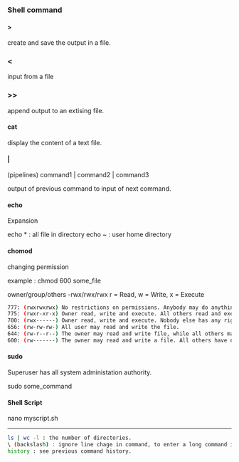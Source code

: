 ### **Shell command**

#### >
create and save the output in a file.

### <

input from a file

### >>

append output to an extising file.

#### cat

display the content of a text file.

#### |
(pipelines)
command1 | command2 | command3

output of previous command to input of next command.

#### echo
Expansion

echo * : all file in directory
echo ~ : user home directory

#### chomod
changing permission

example : chmod 600 some_file

owner/group/others
-rwx/rwx/rwx 
r = Read, w = Write, x = Execute

```sh
777: (rwxrwxrwx) No restrictions on permissions. Anybody may do anything.
775: (rwxr-xr-x) Owner read, write and execute. All others read and execute the file.
700: (rwx------) Owner read, write and execute. Nobody else has any rights.
656: (rw-rw-rw-) All user may read and write the file.
644: (rw-r--r--) The owner may read and write file, while all others may only read the file.
600: (rw-------) The owner may read and write a file. All others have no rights.
```

#### sudo
Superuser has all system administation authority.

sudo some_command

#### Shell Script
nano myscript.sh

---

```sh
ls | wc -l : the number of directories.
\ (backslash) : ignore line chage in command, to enter a long command in multiple lines.
history : see previous command history.
```
